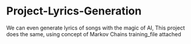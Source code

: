 # Project-Lyrics-Generation
We can even generate lyrics of songs with the magic of AI, This project does the same, using concept of Markov Chains
training_file attached

